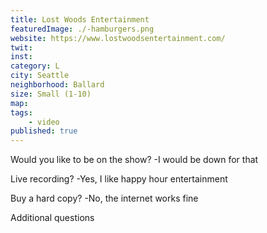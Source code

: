 ```yaml
--- 
title: Lost Woods Entertainment 
featuredImage: ./-hamburgers.png 
website: https://www.lostwoodsentertainment.com/ 
twit:  
inst:  
category: L 
city: Seattle
neighborhood: Ballard
size: Small (1-10)
map: 
tags:
    - video
published: true
--- 
```

Would you like to be on the show? 
-I would be down for that 

Live recording? 
-Yes, I like happy hour entertainment 

Buy a hard copy? 
-No, the internet works fine 

Additional questions 


